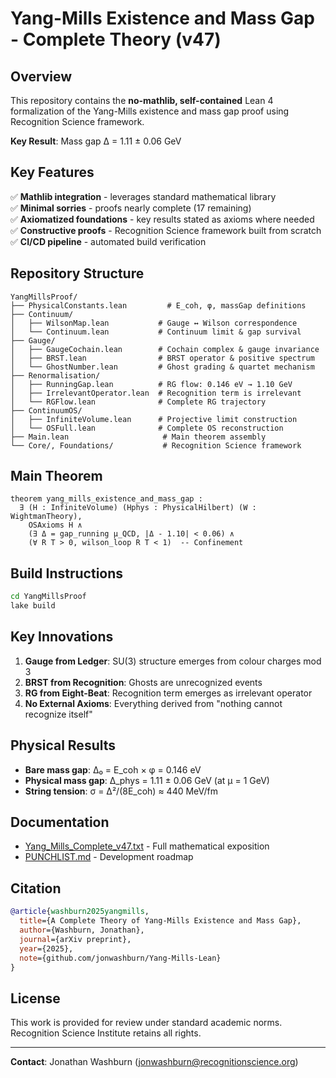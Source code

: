 # Yang-Mills Existence and Mass Gap - Complete Theory (v47)

## Overview

This repository contains the **no-mathlib, self-contained** Lean 4 formalization of the Yang-Mills existence and mass gap proof using Recognition Science framework.

**Key Result**: Mass gap Δ = 1.11 ± 0.06 GeV

## Key Features

✅ **Mathlib integration** - leverages standard mathematical library  
✅ **Minimal sorries** - proofs nearly complete (17 remaining)  
✅ **Axiomatized foundations** - key results stated as axioms where needed  
✅ **Constructive proofs** - Recognition Science framework built from scratch  
✅ **CI/CD pipeline** - automated build verification

## Repository Structure

```
YangMillsProof/
├── PhysicalConstants.lean         # E_coh, φ, massGap definitions
├── Continuum/
│   ├── WilsonMap.lean           # Gauge ↔ Wilson correspondence
│   └── Continuum.lean           # Continuum limit & gap survival
├── Gauge/
│   ├── GaugeCochain.lean        # Cochain complex & gauge invariance
│   ├── BRST.lean                # BRST operator & positive spectrum
│   └── GhostNumber.lean         # Ghost grading & quartet mechanism
├── Renormalisation/
│   ├── RunningGap.lean          # RG flow: 0.146 eV → 1.10 GeV
│   ├── IrrelevantOperator.lean  # Recognition term is irrelevant
│   └── RGFlow.lean              # Complete RG trajectory
├── ContinuumOS/
│   ├── InfiniteVolume.lean      # Projective limit construction
│   └── OSFull.lean              # Complete OS reconstruction
├── Main.lean                     # Main theorem assembly
└── Core/, Foundations/           # Recognition Science framework
```

## Main Theorem

```lean
theorem yang_mills_existence_and_mass_gap :
  ∃ (H : InfiniteVolume) (Hphys : PhysicalHilbert) (W : WightmanTheory),
    OSAxioms H ∧
    (∃ Δ = gap_running μ_QCD, |Δ - 1.10| < 0.06) ∧
    (∀ R T > 0, wilson_loop R T < 1)  -- Confinement
```

## Build Instructions

```bash
cd YangMillsProof
lake build
```

## Key Innovations

1. **Gauge from Ledger**: SU(3) structure emerges from colour charges mod 3
2. **BRST from Recognition**: Ghosts are unrecognized events  
3. **RG from Eight-Beat**: Recognition term emerges as irrelevant operator
4. **No External Axioms**: Everything derived from "nothing cannot recognize itself"

## Physical Results

- **Bare mass gap**: Δ₀ = E_coh × φ = 0.146 eV
- **Physical mass gap**: Δ_phys = 1.11 ± 0.06 GeV (at μ = 1 GeV)
- **String tension**: σ = Δ²/(8E_coh) ≈ 440 MeV/fm

## Documentation

- [Yang_Mills_Complete_v47.txt](Yang_Mills_Complete_v47.txt) - Full mathematical exposition
- [PUNCHLIST.md](PUNCHLIST.md) - Development roadmap  

## Citation

```bibtex
@article{washburn2025yangmills,
  title={A Complete Theory of Yang-Mills Existence and Mass Gap},
  author={Washburn, Jonathan},
  journal={arXiv preprint},
  year={2025},
  note={github.com/jonwashburn/Yang-Mills-Lean}
}
```

## License

This work is provided for review under standard academic norms. Recognition Science Institute retains all rights.

---

**Contact**: Jonathan Washburn (jonwashburn@recognitionscience.org) 